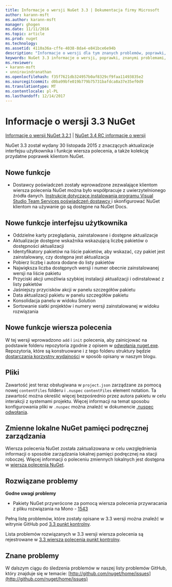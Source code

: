 ```yaml
---
title: Informacje o wersji NuGet 3.3 | Dokumentacja firmy Microsoft
author: karann-msft
ms.author: karann-msft
manager: ghogen
ms.date: 11/11/2016
ms.topic: article
ms.prod: nuget
ms.technology: 
ms.assetid: 4110a36a-cffe-4038-8da4-e841bce6e94b
description: "Informacje o wersji dla tym znanych problemów, poprawki, dodatkowe funkcje i dcr 3.3 NuGet."
keywords: NuGet 3.3 informacje o wersji, poprawki, znanymi problemami, nowe funkcje, dcr
ms.reviewer:
- karann-msft
- unniravindranathan
ms.openlocfilehash: f35f7621db324957b0af8329cf9faa11493835e2
ms.sourcegitcommit: d0ba99bfe019b779b75731bafdca8a37e35ef0d9
ms.translationtype: MT
ms.contentlocale: pl-PL
ms.lasthandoff: 12/14/2017
---
```

# <a name="nuget-33-release-notes"></a>Informacje o wersji 3.3 NuGet

[Informacje o wersji NuGet 3.2.1](../release-notes/nuget-3.2.1.md) | [NuGet 3.4 RC informacje o wersji](../release-notes/nuget-3.4-RC.md)

NuGet 3.3 został wydany 30 listopada 2015 z znaczących aktualizacje interfejsu użytkownika i funkcje wiersza polecenia, a także kolekcję przydatne poprawek klientom NuGet.

## <a name="new-features"></a>Nowe funkcje

* Dostawcy poświadczeń zostały wprowadzone zezwalające klientom wiersza polecenia NuGet można było współpracuje z uwierzytelnionego źródła danych. [Instrukcje dotyczące instalowania programu Visual Studio Team Services poświadczeń dostawcy ](../API/nuget-exe-Credential-Providers.md) i skonfigurować NuGet klientom na używanie go są dostępne na NuGet Docs.

## <a name="new-user-interface-features"></a>Nowe funkcje interfejsu użytkownika

* Oddzielne karty przeglądania, zainstalowane i dostępne aktualizacje
* Aktualizacje dostępne wskaźnika wskazującą liczbę pakietów o dostępności aktualizacji
* Identyfikatory pakietów na liście pakietów, aby wskazać, czy pakiet jest zainstalowany, czy dostępna jest aktualizacja
* Pobierz liczbę i autora dodane do listy pakietów
* Największa liczba dostępnych wersji i numer obecnie zainstalowanej wersji na liście pakietu
* Przyciski akcji umożliwia szybkiej instalacji aktualizacji i odinstalować z listy pakietów
* Jaśniejszy przycisków akcji w panelu szczegółów pakietu
* Data aktualizacji pakietu w panelu szczegółów pakietu
* Konsolidacja panelu w widoku Solution
* Sortowanie siatki projektów i numery wersji zainstalowanej w widoku rozwiązania

## <a name="new-command-line-features"></a>Nowe funkcje wiersza polecenia

W tej wersji wprowadzono `add` i `init` polecenia, aby zainicjować na podstawie folderu repozytoria zgodnie z opisem w [odwołania nuget.exe](../tools/nuget-exe-cli-reference.md). Repozytoria, które są konstruowane i z tego folderu struktury będzie [dostarczania korzystny wydajności](http://blog.nuget.org/20150922/Accelerate-Package-Source.html) w sposób opisany w naszym blogu.

## <a name="contentfiles"></a>Pliki

Zawartość jest teraz obsługiwana w `project.json` zarządzane za pomocą nowej `contentFiles` folderu i `.nuspec` `contentFiles` element notation.  Ta zawartość można określić więcej bezpośrednio przez autora pakietu w celu interakcji z systemami projektu.  Więcej informacji na temat sposobu konfigurowania pliki w `.nuspec` można znaleźć w dokumencie [.nuspec odwołania](../schema/nuspec.md).

## <a name="nuget-locals-cache-management"></a>Zmienne lokalne NuGet pamięci podręcznej zarządzania

Wiersza polecenia NuGet została zaktualizowana w celu uwzględnienia informacji o sposobie zarządzania lokalnej pamięci podręcznej na stacji roboczej.  Więcej informacji o poleceniu zmiennych lokalnych jest dostępna w [wiersza polecenia NuGet](../tools/cli-ref-locals.md).

## <a name="fixed-issues"></a>Rozwiązane problemy

**Godne uwagi problemy**

* Pakiety NuGet przywrócone za pomocą wiersza polecenia przywracania z pliku rozwiązania na Mono - [1543](https://github.com/NuGet/Home/issues/1543)

Pełną listę problemów, które zostały opisane w 3.3 wersji można znaleźć w witrynie GitHub pod [3.3 punkt kontrolny](https://github.com/NuGet/Home/issues?q=is%3Aissue+milestone%3A3.3.0+is%3Aclosed).

Lista problemów rozwiązanych w 3.3 wersji wiersza polecenia są rejestrowane w [3.3 wiersza polecenia punkt kontrolny](https://github.com/NuGet/Home/issues?q=is%3Aissue+is%3Aclosed+milestone%3A3.3.0-commandline).

## <a name="known-issues"></a>Znane problemy

W dalszym ciągu do śledzenia problemów w naszej listy problemów GitHub, który znajduje się w temacie: [http://github.com/nuget/home/issues](http://github.com/nuget/home/issues)